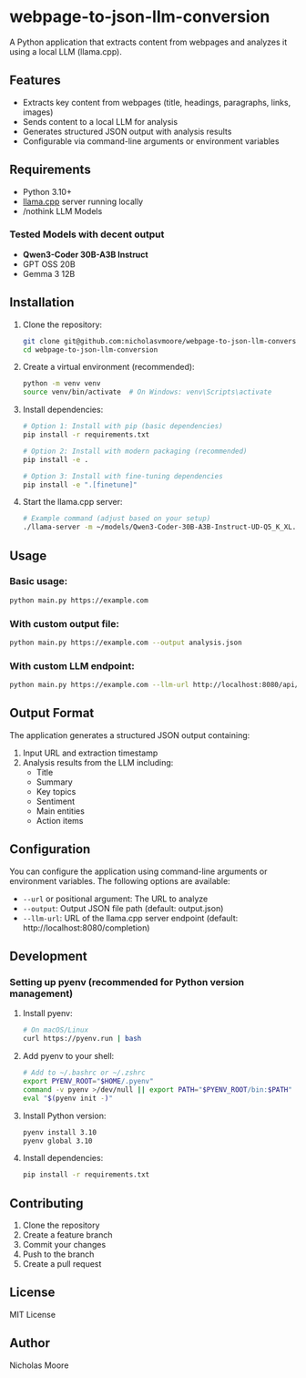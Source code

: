 # webpage-to-json-llm-conversion
A Python application that extracts content from webpages and analyzes it using a local LLM (llama.cpp).

## Features

- Extracts key content from webpages (title, headings, paragraphs, links, images)
- Sends content to a local LLM for analysis
- Generates structured JSON output with analysis results
- Configurable via command-line arguments or environment variables

## Requirements

- Python 3.10+
- [llama.cpp](https://github.com/ggerganov/llama.cpp) server running locally
- /nothink LLM Models

### Tested Models with decent output

- **Qwen3-Coder 30B-A3B Instruct**
- GPT OSS 20B
- Gemma 3 12B

## Installation

1. Clone the repository:
   ```bash
   git clone git@github.com:nicholasvmoore/webpage-to-json-llm-conversion.git
   cd webpage-to-json-llm-conversion
   ```

2. Create a virtual environment (recommended):
   ```bash
   python -m venv venv
   source venv/bin/activate  # On Windows: venv\Scripts\activate
   ```

3. Install dependencies:
   ```bash
   # Option 1: Install with pip (basic dependencies)
   pip install -r requirements.txt

   # Option 2: Install with modern packaging (recommended)
   pip install -e .

   # Option 3: Install with fine-tuning dependencies
   pip install -e ".[finetune]"
   ```

4. Start the llama.cpp server:
   ```bash
   # Example command (adjust based on your setup)
   ./llama-server -m ~/models/Qwen3-Coder-30B-A3B-Instruct-UD-Q5_K_XL.gguf --ctx-size 2048
   ```

## Usage

### Basic usage:
```bash
python main.py https://example.com
```

### With custom output file:
```bash
python main.py https://example.com --output analysis.json
```

### With custom LLM endpoint:
```bash
python main.py https://example.com --llm-url http://localhost:8080/api/completion
```

## Output Format

The application generates a structured JSON output containing:

1. Input URL and extraction timestamp
2. Analysis results from the LLM including:
   - Title
   - Summary
   - Key topics
   - Sentiment
   - Main entities
   - Action items

## Configuration

You can configure the application using command-line arguments or environment variables. The following options are available:

- `--url` or positional argument: The URL to analyze
- `--output`: Output JSON file path (default: output.json)
- `--llm-url`: URL of the llama.cpp server endpoint (default: http://localhost:8080/completion)

## Development

### Setting up pyenv (recommended for Python version management)

1. Install pyenv:
   ```bash
   # On macOS/Linux
   curl https://pyenv.run | bash
   ```

2. Add pyenv to your shell:
   ```bash
   # Add to ~/.bashrc or ~/.zshrc
   export PYENV_ROOT="$HOME/.pyenv"
   command -v pyenv >/dev/null || export PATH="$PYENV_ROOT/bin:$PATH"
   eval "$(pyenv init -)"
   ```

3. Install Python version:
   ```bash
   pyenv install 3.10
   pyenv global 3.10
   ```

4. Install dependencies:
   ```bash
   pip install -r requirements.txt
   ```

## Contributing

1. Clone the repository
2. Create a feature branch
3. Commit your changes
4. Push to the branch
5. Create a pull request

## License

MIT License

## Author

Nicholas Moore

